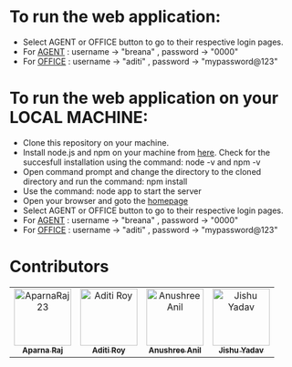 # To run the web application:

<!-- * Click [here](https://real-estate-office-project.herokuapp.com/) -->
* Select AGENT or OFFICE button to go to their respective login pages.
* For <ins>AGENT</ins> : username -> "breana" , password -> "0000"
* For <ins>OFFICE</ins> : username -> "aditi" , password -> "mypassword@123"

# To run the web application on your LOCAL MACHINE:

* Clone this repository on your machine.
* Install node.js and npm on your machine from [here](https://nodejs.org/en/download/). Check for the succesfull installation using the command: node -v and npm -v
* Open command prompt and change the directory to the cloned directory and run the command: npm install
* Use the command: node app to start the server
* Open your browser and goto the [homepage](http://localhost:8080/)
* Select AGENT or OFFICE button to go to their respective login pages.
* For <ins>AGENT</ins> : username -> "breana" , password -> "0000"
* For <ins>OFFICE</ins> : username -> "aditi" , password -> "mypassword@123"

# Contributors

<table>
<tr>
    <td align="center">
        <a href="https://github.com/AparnaRaj23">
            <img src="https://avatars.githubusercontent.com/u/54628142?v=4" width="100;" alt="AparnaRaj23"/>
            <br />
            <sub><b>Aparna Raj</b></sub>
        </a>
    </td>
  <td align="center">
        <a href="https://github.com/Aditi-Roy-coder">
            <img src="https://avatars.githubusercontent.com/u/54628140?v=4" width="100;" alt="Aditi Roy"/>
            <br />
            <sub><b>Aditi Roy</b></sub>
        </a>
    </td>
  <td align="center">
        <a href="https://github.com/anu-shree-anil">
            <img src="https://avatars.githubusercontent.com/u/54628188?v=4" width="100;" alt="Anushree Anil"/>
            <br />
            <sub><b>Anushree Anil</b></sub>
        </a>
    </td>
    <td align="center">
        <a href="https://github.com/jishu-yadav">
            <img src="https://avatars.githubusercontent.com/u/54631311?v=4" width="100;" alt="Jishu Yadav"/>
            <br />
            <sub><b>Jishu Yadav</b></sub>
        </a>
    </td></tr>
</table>

